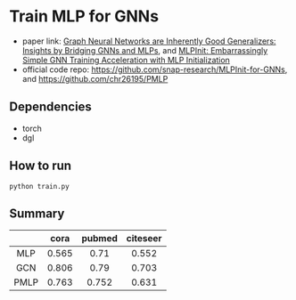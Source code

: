 # Train MLP for GNNs

- paper
  link: [Graph Neural Networks are Inherently Good Generalizers: Insights by Bridging GNNs and MLPs](https://openreview.net/forum?id=dqnNW2omZL6),
  and [MLPInit: Embarrassingly Simple GNN Training Acceleration with MLP Initialization](https://openreview.net/forum?id=P8YIphWNEGO)
- official code repo: https://github.com/snap-research/MLPInit-for-GNNs, and https://github.com/chr26195/PMLP

## Dependencies

- torch
- dgl

## How to run

`
python train.py
`

## Summary

|      | cora  | pubmed | citeseer |
|:----:|:-----:|:------:|:--------:|
| MLP  | 0.565 |  0.71  |  0.552   |
| GCN  | 0.806 |  0.79  |  0.703   |
| PMLP | 0.763 | 0.752  |  0.631   |
